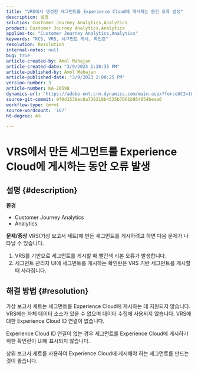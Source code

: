 ```yaml
---
title: "VRS에서 생성된 세그먼트를 Experience Cloud에 게시하는 동안 오류 발생"
description: 설명
solution: Customer Journey Analytics,Analytics
product: Customer Journey Analytics,Analytics
applies-to: "Customer Journey Analytics,Analytics"
keywords: "KCS, VRS, 세그먼트 게시, 확인란"
resolution: Resolution
internal-notes: null
bug: true
article-created-by: Amol Mahajan
article-created-date: "3/9/2023 1:20:35 PM"
article-published-by: Amol Mahajan
article-published-date: "3/9/2023 2:08:25 PM"
version-number: 3
article-number: KA-20598
dynamics-url: "https://adobe-ent.crm.dynamics.com/main.aspx?forceUCI=1&pagetype=entityrecord&etn=knowledgearticle&id=145d5d2a-7dbe-ed11-83ff-6045bd006704"
source-git-commit: 9f0d1538ec8a736218b4535b7661b954054beaa6
workflow-type: tm+mt
source-wordcount: '167'
ht-degree: 4%

---
```


# VRS에서 만든 세그먼트를 Experience Cloud에 게시하는 동안 오류 발생

## 설명 {#description}

<b>환경</b>
- Customer Journey Analytics
- Analytics



<b>문제/증상</b>
VRS(가상 보고서 세트)에 만든 세그먼트를 게시하려고 하면 다음 문제가 나타날 수 있습니다.

1. VRS를 기반으로 세그먼트를 게시할 때 빨간색 리본 오류가 발생합니다.
2. 세그먼트 관리자 UI에 세그먼트를 게시하는 확인란은 VRS 기반 세그먼트를 게시할 때 사라집니다.



## 해결 방법 {#resolution}

가상 보고서 세트는 세그먼트를 Experience Cloud에 게시하는 데 지원되지 않습니다.<br>
VRS에는 자체 데이터 소스가 있을 수 없으며 데이터 수집에 사용되지 않습니다. VRS에 대한 Experience Cloud ID 연결이 없습니다.

Experience Cloud ID 연결이 없는 경우 세그먼트를 Experience Cloud에 게시하기 위한 확인란이 UI에 표시되지 않습니다.

상위 보고서 세트를 사용하여 Experience Cloud에 게시해야 하는 세그먼트를 만드는 것이 좋습니다.
